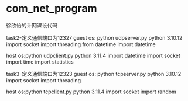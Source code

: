 # com_net_program
徐欣怡的计网课设代码


task2-定义通信端口为12327
guest os: python udpserver.py
python 3.10.12
import socket
import threading
from datetime import datetime

host os:python udpclient.py
python 3.11.4
import datetime
import socket
import time
import statistics


task3-定义通信端口为12323
guest os: python tcpserver.py
python 3.10.12
import socket
import threading

host os:python tcpclient.py
python 3.11.4
import socket
import random
